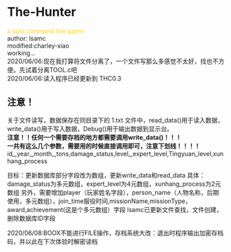 # The-Hunter   
<font color=gold>a solo command line game</font>   
author: lsamc    
modified:charley-xiao     
working...    
2020/06/06:现在我打算将文件分离了，一个文件写那么多感觉不太好，找也不方便。先试着分离TOOL.c吧    
2020/06/06:读入程序已经更新到 THC0.3

## 注意！  
关于文件读写，数据保存在同目录下的 1.txt 文件中，read_data()用于读入数据，write_data()用于写入数据，Debug()用于输出数据到显示台。  
**注意！！任何一个需要存档的地方都需要调用write_data()！！！**  
**一共有这么几个参数，需要用的时候直接调用即可，注意下划线！！！！**  
id_,year_,month_,tons,damage_status,level_,expert_level,Tingyuan_level,xunhang_process

目标：更新数据库部分字段改为数组，更新write_data和read_data
具体：damage_status为多元数组，expert_level为4元数组，xunhang_process为2元数组
另外，需要增加player（玩家姓名字段），person_name（人物名称，后期使用，多元数组），join_time服役时间,missionName,missionType，award,achievement(这是个多元数组）字段
lsamc已更新文件查找，文件创建，删除数据库ID字段

2020/06/08:BOOX不能进行FILE操作，存档系统大改：退出时程序输出加密存档码，并以此在下次体验时解密读档
